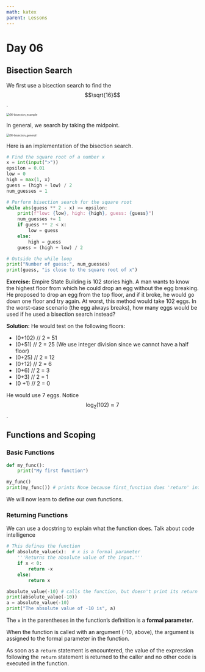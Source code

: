 ```yaml
---
math: katex
parent: Lessons
---
```


# Day 06

## Bisection Search

We first use a bisection search to find the $$\sqrt{16}$$.

<img src="../images/06-bisection_example.png" alt="06-bisection_example" style="zoom:50%;" />

In general, we search by taking the midpoint.

<img src="../images/06-bisection_general.png" alt="06-bisection_general" style="zoom: 50%;" />

Here is an implementation of the bisection search.

```python
# Find the square root of a number x
x = int(input(">"))
epsilon = 0.01
low = 0
high = max(1, x)
guess = (high + low) / 2
num_guesses = 1

# Perform bisection search for the square root
while abs(guess ** 2 - x) >= epsilon:
    print(f"low: {low}, high: {high}, guess: {guess}")
    num_guesses += 1
    if guess ** 2 < x:
        low = guess
    else:
        high = guess
    guess = (high + low) / 2

# Outside the while loop
print("Number of guess:", num_guesses)
print(guess, "is close to the square root of x")
```

**Exercise:** Empire State Building is 102 stories high. A man wants to know the highest floor from which he could drop an egg without the egg breaking. He proposed to drop an egg from the top floor, and if it broke, he would go down one floor and try again. At worst, this method would take 102 eggs. In the worst-case scenario (the egg always breaks), how many eggs would be used if he used a bisection search instead?

**Solution:** He would test on the following floors:

- (0+102) // 2 = 51
- (0+51) // 2 = 25 (We use integer division since we cannot have a half floor)
- (0+25) // 2 = 12
- (0+12) // 2 = 6
- (0+6) // 2 = 3
- (0+3) // 2 = 1
- (0 +1) // 2 = 0

He would use 7 eggs. Notice $$\log_2(102) \approx 7$$.

## Functions and Scoping

### Basic Functions

```python
def my_func():
    print("My first function")

my_func()
print(my_func()) # prints None because first_function does 'return' information
```

We will now learn to define our own functions.

### Returning Functions

We can use a docstring to explain what the function does. Talk about code intelligence

```python
# This defines the function
def absolute_value(x):  # x is a formal parameter
    '''Returns the absolute value of the input.'''
    if x < 0:
        return -x
    else:
        return x

absolute_value(-10) # calls the function, but doesn't print its return value
print(absolute_value(-10))
a = absolute_value(-10)
print("The absolute value of -10 is", a)
```

The `x` in the parentheses in the function’s definition is a **formal parameter**.

When the function is called with an argument (-10, above), the argument is assigned to the formal parameter in the function.

As soon as a `return` statement is encountered, the value of the expression following the `return` statement is returned to the caller and no other code is executed in the function.

